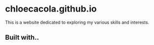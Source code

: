 # chloecacola.github.io

This is a website dedicated to exploring my various skills and interests.

## Built with..
